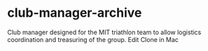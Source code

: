 club-manager-archive
====================

Club manager designed for the MIT triathlon team to allow logistics coordination and treasuring of the group. Edit Clone in Mac
